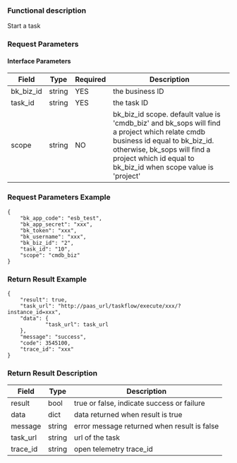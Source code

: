 ### Functional description

Start a task

### Request Parameters

#### Interface Parameters

| Field          |  Type       | Required   |  Description  |
|---------------|------------|--------|------------------|
|   bk_biz_id   |   string     |   YES   |  the business ID |
|   task_id     |   string     |   YES   |  the task ID     |
| scope | string | NO | bk_biz_id scope. default value is 'cmdb_biz' and bk_sops will find a project which relate cmdb business id equal to bk_biz_id. otherwise, bk_sops will find a project which id equal to bk_biz_id when scope value is 'project'|

### Request Parameters Example

```
{
    "bk_app_code": "esb_test",
    "bk_app_secret": "xxx",
    "bk_token": "xxx",
    "bk_username": "xxx",
    "bk_biz_id": "2",
    "task_id": "10",
    "scope": "cmdb_biz"
}
```

### Return Result Example

```
{
    "result": true,
    "task_url": "http://paas_url/taskflow/execute/xxx/?instance_id=xxx",
    "data": {
            "task_url": task_url
    },
    "message": "success",
    "code": 3545100,
    "trace_id": "xxx"
}
```

### Return Result Description

| Field      | Type      | Description      |
|-----------|----------|-----------|
|  result   |    bool    |      true or false, indicate success or failure   |
|  data     |    dict    |      data returned when result is true            |
|  message  |    string  |      error message returned when result is false  |
|  task_url |    string  |      url of the task  |
|  trace_id     |    string  | open telemetry trace_id       |
